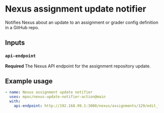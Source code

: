 # Nexus assignment update notifier

Notifies Nexus about an update to an assignment or grader config definition in a GitHub repo.

## Inputs

### `api-endpoint`

**Required** The Nexus API endpoint for the assignment repository update.

## Example usage

```yaml
- name: Nexus assignment update notifier
  uses: mpoc/nexus-update-notifier-action@main
  with:
    api-endpoint: http://192.168.99.1:3000/nexus/assignments/129/edit_from_git_json
```
